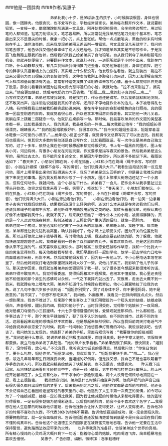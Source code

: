 > 

###他是一团胖肉
####作者/吴惠子

						弟弟比我小十岁，是95后出生的孩子，小时候脑袋很圆，身体也很圆，像一团胖肉。他很贪玩，也不爱写作业，学校经常请家长。弟弟每次翻开作文本，就说要削铅笔，一支接一支，磨磨蹭蹭能削满满一文具盒。刚开始我很相信他，会坐他旁边帮忙，用过铅笔的人都知道，钻笔刀削得太尖，笔芯容易断。所以常常就是我弟用钻笔刀先削个基本形，笔芯露出来又不是很尖的时候，我拿一把小刀，桌上垫张纸，帮他一点点磨笔尖，黑色的粉末有时候粘在手上，油亮油亮的。后来我发现弟弟隔三差五削一堆铅笔，可文具盒没几天就空了。我问他铅笔去哪了，他告诉我又借给谁谁谁了别人没还给他。我才知道弟弟其实是不想写作业，于是我眉飞色舞跑去跟我妈告状，然后我妈派我去给弟弟买了自动铅笔。自从我们剥夺了弟弟削铅笔的机会，他就开始便秘了。只要翻开作文本，就说肚子疼，一进厕所就是半小时不出来，我趴在门口听，什么动静都没有。有几次我妈派我悄悄推门进去看，就见他撅着屁股，身体往前探，脏兮兮的胖手认真抠着墙上的白瓷砖，其实墙上什么都没有。他发现你在看他，就立刻装出一副拉不出来又很努力而且很痛苦的表情给你看。这种表情我刚工作那会儿也用过，因为无法理解高端大气上档次和低调奢华有内涵，常常有种逼死我算了谁明白谁来写的心情，看什么都觉得世界充满了敌意。那会儿看着我弟因为拉得太用力憋得通红的小脸，我就劝他。“拉不出来别拉了，擦完出来。”他会更加使劲，然后用吃奶的力气回答我。“姐姐……我……我的肚子真的好……疼……”　　因为写作文这件事，弟弟经常被我妈揍，可是挨完打，作业也还是得写。然后我弟就默默地哭啊，还不敢哭出声，边抹泪边说姐姐我真的不会写，还用手不停地搓作业本的边儿，本子被卷得乱七八糟。有时候我看见他被我妈揍完后扔进房间，坐在写字台前的身影被橘色的台灯照亮，真的很像一团晶莹剔透的胖肉，我就觉着很心疼，所以也拿本书回房间假装看，其实陪他一块儿关着，我躺在床上跷着二郎腿念一句，他就趴在桌前写一句。那时候，我最喜欢弟弟的作文题的类型基本都一样，比如我最爱的人，我的某某，我最难忘的一件事……每次我都让他写：“我的姐姐长得很漂亮，眼睛很大。”“我的姐姐唱歌很好听，我很喜欢听。”“我今天和姐姐去溜冰，姐姐穿着溜冰鞋像一只可爱的小燕子。”……他年纪小反正也不懂，就觉得作文总算写完了可以出去玩。我和我妈也很高兴。但其实大多数时候他还是自己写作文，比如看图说话。有一次作业是弟弟自己独立写的，过了十多年，依然让我在任何时候想起来都觉得很好笑。书上有一幅黑白的图片，图上有条小河，河边有树，有很多小朋友在河边玩耍，作文要求是描写春天的景色。然后我弟弟是这么写的，虽然过去太久，我不能完全复述全文，但是因为字数很少，所以差不多能记下来，看图说话如下：“春天来了，小朋友们都在玩，小明在抓鱼，小红和小花在跳绳（绳不会写，写的拼音），小丽在扑蝴蝶（蝴蝶不会写，写的拼音），他们玩得满头大汗。”我看到这段话的第一反应是问他，图片上哪里看出来他们玩得满头大汗，我忘了弟弟是怎么回答的了，但是最让我难忘的是接下来发生的事情。因为我发现弟弟少写了一个小朋友，图片上那棵大树旁边还站了一个小男孩，没有任何动作。我就问他，这个小孩在干什么。弟弟看了一会儿，把作业本从我手里扯过去埋头开始改。改完之后我拿来看了一眼，笑哭了，修改如下：“春天来了，小朋友们都在玩，小明在抓鱼，小红和小花在跳绳（绳不会写，写的拼音），小白在扑蝴蝶（蝴蝶不会写，写的拼音），他们玩得满头大汗。小刚在旁边看他们玩。”　　小刚在旁边看他们玩。我一边笑一边拿着本子去客厅找我妈给她看，结果我妈说没什么好笑的啊，还说什么本来就是在旁边看他们玩啊，还说我弟绳子的绳都不会写，说他听课不用脑袋用屁股之类的话。我转头看看我弟，他很认真也好像不太理解我笑什么，我就不笑了。后来我仔细瞧了一眼作业本上的小刚，被画得胖胖的，真的是一个人远远地站在树旁，胸前还被画了三颗比例严重失调的纽扣，就像一团胖肉。　　我和弟弟住同一个房间，家里给我和他定做了一张木头的高低床，弟弟睡上铺，我睡下铺。每次睡觉，弟弟都是让我先钻到被窝里，确认我躺好了，他才爬上去顺便关灯，因为开关的位置比较高，所以正好他爬上梯子能够得着。有时候他去上铺，我还故意要去挠他的脚。为了躲我，他就加快速度蹬蹬蹬往上爬，我像是看到一颗长了双胖脚的肉丸子，很喜欢欺负他。但是这团胖肉好像从来不生我的气，成天喜欢跟在我后头。那时候高二谈恋爱还被称作早恋，我和一个比我大一级的男生恋得热烈，每天他都给我写情书，我们早晨约好一起到学校，放学一起去学校门口吃牛肉面或者炒米粉，形影不离。然后就被他妈发现了，因为有一天他上学，不小心把电话本落在家里了，然后他妈妈就打电话到家里跟我妈妈大吵了一架，说他儿子高三，我影响了他儿子的学习。那天放学回家，我妈就当着弟弟的面狠狠骂了我一顿，说了很多至今想起来都很难听的话，弟弟吓得不敢吱声儿。我觉得很委屈，觉得妈妈根本不理解我，也根本不懂爱情，我心里还责怪她不相信我和那个男生的感情可以永恒。一气之下我摔门就出去了。天很黑，走出去大概不到一百米，我就蹲在地上嚎啕大哭，弟弟不知道什么时候蹲在我旁边，他小心翼翼地拉了拉我的衣角，说了几句不像六岁孩子说的话：“姐姐你别哭了，哭了对身体不好，你不要怪妈妈，她不是故意的。”我不哭了，“你想不想吃果冻”，我问他。外面很黑，我看见一团胖肉朝我点点头。然后一想到果冻，我也不难过了。后来那个男生喜欢上了我们隔壁班的一个短头发的姑娘，姑娘皮肤很白，声音很嗲，腿比我的细，我就和他分手了。当时我很受伤，觉得那个姑娘长了一双凤眼，绝对是横刀夺爱的小三狐狸精。十六七岁懵懵懂懂的时候，爱情观就是那样的，什么都相信。这件事过去了十年，那个男生早就结婚了，娶了我不认识的姑娘，在不同的城市，过着不同的生活，这段看起来幼稚的感情虽然不欢而散，但是想起来依然很甜。所以当我妈前两天打电话气冲冲给我说弟弟谈恋爱了的时候，我第一时间制止了她想要棒打鸳鸯的冲动。我说谈就谈吧，也该谈了。我问她怎么发现的。他说翻了弟弟的手机，里面有短信写着：“我要做你的超级减肥王。”我问这是什么意思，她说弟弟最近积极主动减肥，而且很臭美，鞋子不穿太脏的，衣服每天都要换。我立马给弟弟发了条短信。“她的照片发来看看。”弟弟果然很了解我，很快回复，“姐别看了，没你好看，放心吧。”不论真假，我听完这句话真的很得意。然后我问他：“你生日快到了，要什么礼物，姐给你买。”短信发出去，我就后悔了。“姐姐我要块手表。”“哦……”，我心里想，最近几年每年都生日跟我要块表，当姐姐的好倒霉。但是我又想，我自己不是也喜欢戴着干净手表的男人吗，所以我就用稿费给他买了块机械表，也不是很贵，他很喜欢。　　昨天我下班回家，从地铁站出来看到年轻的高中生，也是一对小情侣，男生的书包挂在自行车把上，脸上已经开始冒胡茬了，女生没有化妆，干干净净的一张脸很温柔。两个人没有任何顾忌地拥抱在一起，看上去很甜蜜。　　我突然意识到，弟弟是什么时候开始变声的啊，他奶声奶气的声音已经有很久很久都只出现在我的梦里了。后来我来到北京之后，他的作文都是谁帮他写的呢，他还会不会记得自己在看图说话里写过的春天里的小刚。他遇到了人生中第一次真正的爱情，如今可以为了一个姑娘减肥，姑娘一定长得比我美，因为我让他减肥的时候他从来都吃得更多。他的篮球打得很棒，一定有很多姑娘为他喝彩送水。以后我叫他胖肉，他会不会不喜欢这个名字了……我很想在他人生启蒙的时候跟他讲道理，告诉他挫折会让好人变得更好，让坏人变得更坏。告诉他20岁的时候不喜欢的东西，不代表30岁的时候不需要。告诉他想要迎接成功，就一定会面临失败，想要拥抱财富，就一定会面临贫穷。告诉他姐姐也还没搞清楚爱情到底是不是只会出现在我们都不懂的纯真年代。告诉他这个泛道德主义的国家正在被野蛮荒唐地吞噬。告诉他一定要在生活中保持警觉，避免路西法效应带来的灾难。　　也许等我真的准备好，告诉弟弟这个世界的真相。所有精心慢炖的心灵鸡汤大概只剩下一句话：抱着你心爱的姑娘，吃肉喝酒飞奔，简单粗暴地去喜欢去憎恨。　　　　吴惠子，广告创意、编剧。微博ID：吞米粒穗籽 